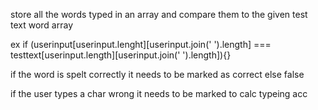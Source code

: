 store all the words typed in an array and compare them to the given test text word array

ex
if (userinput[userinput.lenght][userinput.join(' ').length] === testtext[userinput.length][userinput.join(' ').length]){}

if the word is spelt correctly it needs to be marked as correct else false

if the user types a char wrong it needs to be marked to calc typeing acc
